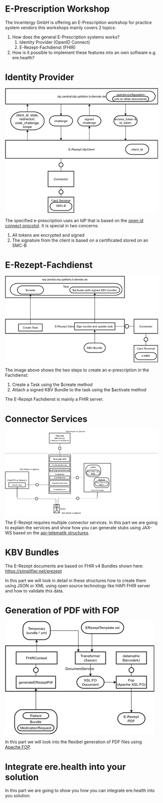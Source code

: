 # E-Prescription Workshop

The Incentergy GmbH is offering an E-Prescription workshop for practice system vendors this workshops mainly covers 2 topics:

 1. How does the general E-Prescription systems works?
     1. Identity Provider (OpenID Connect)
     2. E-Rezept-Fachdienst (FHIR)
 2. How is it possible to implement these features into an own software e.g. ere.health?

# Identity Provider

![](img/idp.png)

The specified e-prescription uses an IdP that is based on the [open id connect procotol](https://openid.net/connect/). It is special in two concerns:

 1. All tokens are encrypted and signed
 2. The signature from the client is based on a certificated stored on an SMC-B

# E-Rezept-Fachdienst

![](img/erezept-fachdienst.png)

The image above shows the two steps to create an e-prescription in the Fachdienst:

1. Create a Task using the $create method
2. Attach a signed KBV Bundle to the task using the $activate method

The E-Rezept Fachdienst is mainly a FHIR server.

# Connector Services

![](img/telematik-photo.png)

The E-Rezept requires multiple connector services. In this part we are going to explain the services and show how you can generate stubs using JAX-WS based on the [api-telematik structures](https://github.com/gematik/api-telematik/). 

# KBV Bundles

The E-Rezept documents are based on FHIR v4 Bundles shown here: https://simplifier.net/erezept

In this part we will look in detail in these structures how to create them using JSON or XML using open source technology like HAPI FHIR server and how to validate this data.

# Generation of PDF with FOP

![](img/document-service.png)

In this part we will look into the flexibel generation of PDF files using [Apache FOP](https://xmlgraphics.apache.org/fop/).

# Integrate ere.health into your solution

In this part we are going to show you how you can integrate ere.health into you solution.
